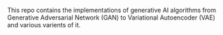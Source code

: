 This repo contains the implementations of generative AI algorithms from Generative Adversarial Network (GAN) to Variational Autoencoder (VAE) and various varients of it. 
